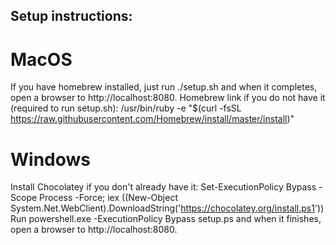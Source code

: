 ## Setup instructions:
# MacOS
If you have homebrew installed, just run ./setup.sh and when it completes, open a browser to http://localhost:8080.
Homebrew link if you do not have it (required to run setup.sh): /usr/bin/ruby -e "$(curl -fsSL https://raw.githubusercontent.com/Homebrew/install/master/install)"
# Windows
Install Chocolatey if you don't already have it: Set-ExecutionPolicy Bypass -Scope Process -Force; iex ((New-Object System.Net.WebClient).DownloadString('https://chocolatey.org/install.ps1'))
Run powershell.exe -ExecutionPolicy Bypass setup.ps and when it finishes, open a browser to http://localhost:8080.
